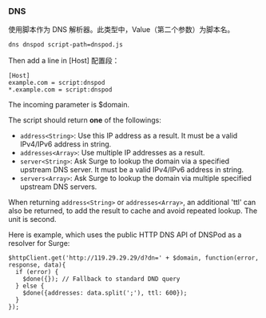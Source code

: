 ### DNS

使用脚本作为 DNS 解析器。此类型中，Value（第二个参数）为脚本名。

`dns dnspod script-path=dnspod.js`

Then add a line in [Host] 配置段：

```
[Host]
example.com = script:dnspod
*.example.com = script:dnspod
```

The incoming parameter is $domain.

The script should return **one** of the followings:

* `address<String>`: Use this IP address as a result. It must be a valid IPv4/IPv6 address in string.
* `addresses<Array>`: Use multiple IP addresses as a result.
* `server<String>`: Ask Surge to lookup the domain via a specified upstream DNS server. It must be a valid IPv4/IPv6 address in string.
* `servers<Array>`: Ask Surge to lookup the domain via multiple specified upstream DNS servers.

When returning `address<String>` or `addresses<Array>`, an additional 'ttl' can also be returned, to add the result to cache and avoid repeated lookup. The unit is second.

Here is example, which uses the public HTTP DNS API of DNSPod as a resolver for Surge:

```
$httpClient.get('http://119.29.29.29/d?dn=' + $domain, function(error, response, data){
  if (error) {
    $done({}); // Fallback to standard DND query
  } else {
    $done({addresses: data.split(';'), ttl: 600});
  }
});
```


